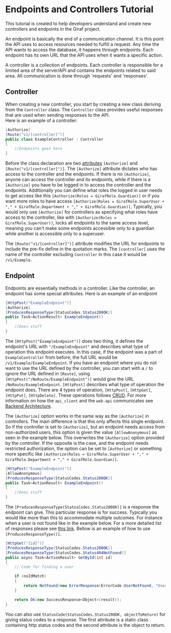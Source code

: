 # Endpoints and Controllers Tutorial

This tutorial is created to help developers understand and create new controllers
and endpoints in the Giraf project.

An endpoint is basically the end of a communication channel.
It is this point the API uses to access resources needed to fulfill a request.
Any time the API wants to access the database, it happens through endpoints.
Each endpoint has its own URL that the API uses when it wants a specific action.

A controller is a collection of endpoints. Each controller is responsible for a
limited area of the server/API and contains the endpoints related to said area.
All communication is done through 'requests' and 'responses'.

## Controller

When creating a new controller, you start by creating a new class deriving from
the `Controller` class. The `Controller` class provides useful responses that are
used when sending responses to the API.<br/>
Here is an example of a controller:

```C#
[Authorize]
[Route("v1/[controller]")]
public class ExampleController : Controller
{
    //Endpoints goes here
}
```

Before the class declaration are two [attributes](https://www.tutorialspoint.com/csharp/csharp_attributes.htm)
`[Authorize]` and `[Route("v1/[controller]")]`. The `[Authorize]` attribute dictates
who has access to the controller and the endpoints. If there is no `[Authorize]`,
anyone can access the controller and its endpoints, while if there is a `[Authorize]`
you have to be logged in to access the controller and the endpoints.
Additionally you can define what roles the logged in user needs to get access like
this `[Authorize(Roles = GirafRole.Guardian)]` or if you want more roles to have
access `[Authorize(Roles = GirafRole.SuperUser + "," + GirafRole.Department + "," + GirafRole.Guardian)]`.
Typically, you would only use `[Authorize]` for controllers as specifying what
roles have access to the controller, like with `[Authorize(Roles = GirafRole.SuperUser)]`,
locks all endpoints to the same access level, meaning you can't make some endpoints
accessible only to a guardian while another is accessible only to a superuser.

The `[Route("v1/[controller]")]` attribute modifies the URL for endpoints to include
the pre-fix define in the quotation marks. The `[controller]` uses the name of the
controller excluding `Controller` in this case it would be `/v1/Example`.

## Endpoint

Endpoints are essentially methods in a controller.
Like the controller, an endpoint has some special attributes.
Here is an example of an endpoint

```C#
[HttpPost("ExampleEndpoint")]
[Authorize]
[ProducesResponseType(StatusCodes.Status200OK)]
public Task<ActionResult> ExampleEndpoint()
{
    //Does stuff
}
```

The `[HttpPost("ExampleEndpoint")]` does two thing, it defines the endpoint's URL
with `"/ExampleEndpoint"` and describes what type of operation this endpoint executes.
In this case, if the endpoint was a part of `ExampleController` from before, the
full URL would be `/v1/Example/ExampleEndpoint`. If you have an endpoint where you
do not want to use the URL defined by the controller, you can start with a `/` to
ignore the URL defined in `[Route]`, using `[HttpPost("/NoRoute/ExampleEndpoint")]`
would give the URL `/NoRoute/ExampleEndpoint`. `[HttpPost]` describes what type
of operation the endpoint does. There are 4 types of operation, `[HttpPost]`, `[HttpGet]`,
`[HttpPut]`, `[HttpDelete]`. These operations follows [CRUD](https://en.wikipedia.org/wiki/Create,_read,_update_and_delete).
For more information on how the `api_client` and the `web-api` communicates see
[Backend Architecture](https://github.com/aau-giraf/wiki/blob/feature_188/docs/development/rest_api_development/BackendArchitecture.md#making-a-request).

The `[Authorize]` option works in the same way as the `[Authorize]` in controllers.
The main difference is that this only affects this single endpoint.
So if the controller is set to `[Authorize]`, but an endpoint needs access from
non-authorized users, this option is given the value `[AllowAnonymous]` as seen
in the example below. This overwrites the `[Authorize]` option provided by the controller.
If the opposite is the case, and the endpoint needs restricted authorization, the
option can be set to `[Authorize]` or something more specific like
`[Authorize(Roles = GirafRole.SuperUser + "," + GirafRole.Department + "," + GirafRole.Guardian)]`.

```C#
[HttpPost("ExampleEndpoint")]
[AllowAnonymous]
[ProducesResponseType(StatusCodes.Status200OK)]
public Task<ActionResult> ExampleEndpoint()
{
    //Does stuff
}
```

The `[ProducesResponseType(StatusCodes.Status200OK)]` is a response the endpoint
can give. This particular response is for success. Typically you would like more
than this to accommodate multiple outcomes. For instance when a user is not found
like in the example below. For a more detailed list of responses please see
[this link](https://en.wikipedia.org/wiki/List_of_HTTP_status_codes).
Bellow is an example of how to use `[ProducesResponseType()]`.

```C#
[HttpGet("{id}")]
[ProducesResponseType(StatusCodes.Status200OK)]
[ProducesResponseType(StatusCodes.Status404NotFound)]
public async Task<ActionResult> GetById(int id)
{
    // Code for finding a user

    if (noIdMatch)
    {
        return NotFound(new ErrorResponse(ErrorCode.UserNotFound, "User not found"));
    }

    return Ok(new SuccessResponse<Object>(result));
}
```

You can also use `StatusCode(StatusCodes.Status200OK, objectToReturn)` for giving
status codes to a response. The first attribute is a static class containing http
status codes and the second attribute is the object to return.
